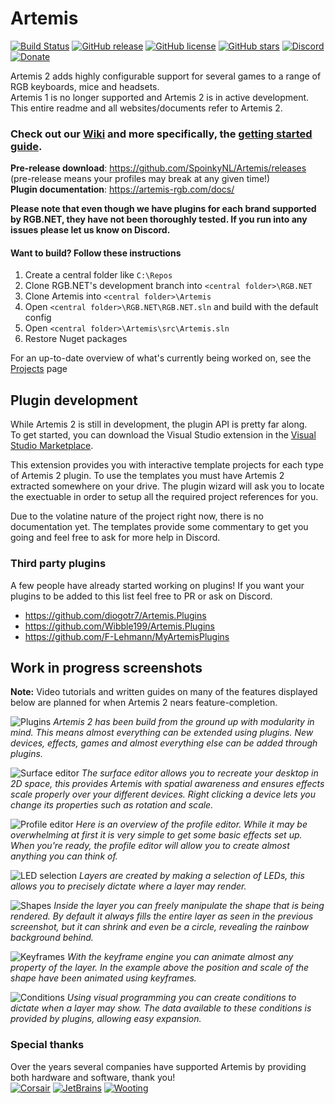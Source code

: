 

# Artemis
[![Build Status](https://dev.azure.com/artemis-rgb/Artemis/_apis/build/status/Artemis%20Development%20build?repoName=Artemis-RGB%2FArtemis&branchName=master)](https://dev.azure.com/artemis-rgb/Artemis/_build/latest?definitionId=1&repoName=Artemis-RGB%2FArtemis&branchName=master)
[![GitHub release](https://img.shields.io/github/release/spoinkynl/Artemis.svg)](https://github.com/SpoinkyNL/Artemis/releases)
[![GitHub license](https://img.shields.io/badge/license-GPL3-blue.svg)](https://github.com/SpoinkyNL/Artemis/blob/master/LICENSE)
[![GitHub stars](https://img.shields.io/github/stars/SpoinkyNL/Artemis.svg)](https://github.com/SpoinkyNL/Artemis/stargazers)
[![Discord](https://img.shields.io/discord/392093058352676874?logo=discord&logoColor=white)](https://discord.gg/S3MVaC9) 
[![Donate](https://img.shields.io/badge/Donate-PayPal-green.svg)](https://www.paypal.com/cgi-bin/webscr?cmd=_s-xclick&hosted_button_id=VQBAEJYUFLU4J) 

Artemis 2 adds highly configurable support for several games to a range of RGB keyboards, mice and headsets.  
Artemis 1 is no longer supported and Artemis 2 is in active development. This entire readme and all websites/documents refer to Artemis 2. 

### Check out our [Wiki](https://wiki.artemis-rgb.com) and more specifically, the [getting started guide](https://wiki.artemis-rgb.com/en/guides/user/introduction).
**Pre-release download**: https://github.com/SpoinkyNL/Artemis/releases (pre-release means your profiles may break at any given time!)  
**Plugin documentation**: https://artemis-rgb.com/docs/

**Please note that even though we have plugins for each brand supported by RGB.NET, they have not been thoroughly tested. If you run into any issues please let us know on Discord.**

#### Want to build? Follow these instructions
1. Create a central folder like ```C:\Repos```
2. Clone RGB.NET's development branch into ```<central folder>\RGB.NET```
3. Clone Artemis into  ```<central folder>\Artemis```
5. Open ```<central folder>\RGB.NET\RGB.NET.sln``` and build with the default config
4. Open ```<central folder>\Artemis\src\Artemis.sln```
5. Restore Nuget packages

For an up-to-date overview of what's currently being worked on, see the [Projects](https://github.com/SpoinkyNL/Artemis/projects) page

## Plugin development
While Artemis 2 is still in development, the plugin API is pretty far along.  
To get started, you can download the Visual Studio extension in the [Visual Studio Marketplace](https://marketplace.visualstudio.com/items?itemName=SpoinkyNL.ArtemisTemplates).

This extension provides you with interactive template projects for each type of Artemis 2 plugin.
To use the templates you must have Artemis 2 extracted somewhere on your drive. The plugin wizard will ask you to locate the exectuable in order to setup all the required project references for you.

Due to the volatine nature of the project right now, there is no documentation yet. The templates provide some commentary to get you going and feel free to ask for more help in Discord.

### Third party plugins
A few people have already started working on plugins! If you want your plugins to be added to this list feel free to PR or ask on Discord.
- https://github.com/diogotr7/Artemis.Plugins
- https://github.com/Wibble199/Artemis.Plugins
- https://github.com/F-Lehmann/MyArtemisPlugins

## Work in progress screenshots
**Note:** Video tutorials and written guides on many of the features displayed below are planned for when Artemis 2 nears feature-completion.

![Plugins](https://i.imgur.com/x8LGJxp.png)
_Artemis 2 has been build from the ground up with modularity in mind. This means almost everything can be extended using plugins. New devices, effects, games and almost everything else can be added through plugins._

![Surface editor](https://i.imgur.com/uA8JLL5.png)
_The surface editor allows you to recreate your desktop in 2D space, this provides Artemis with spatial awareness and ensures effects scale properly over your different devices. Right clicking a device lets you change its properties such as rotation and scale._

![Profile editor](https://i.imgur.com/PydFspu.png)
_Here is an overview of the profile editor. While it may be overwhelming at first it is very simple to get some basic effects set up. When you're ready, the profile editor will allow you to create almost anything you can think of._

![LED selection](https://i.imgur.com/7DM0c1x.png)
_Layers are created by making a selection of LEDs, this allows you to precisely dictate where a layer may render._

![Shapes](https://i.imgur.com/NRzc5B1.png)
_Inside the layer you can freely manipulate the shape that is being rendered. By default it always fills the entire layer as seen in the previous screenshot, but it can shrink and even be a circle, revealing the rainbow background behind._

![Keyframes](http://artemis-rgb.com/github/sSEvdAXeTQ.gif)
_With the keyframe engine you can animate almost any property of the layer. In the example above the position and scale of the shape have been animated using keyframes._

![Conditions](https://i.imgur.com/ERHRFQj.png)
_Using visual programming you can create conditions to dictate when a layer may show. The data available to these conditions is provided by plugins, allowing easy expansion._

### Special thanks
Over the years several companies have supported Artemis by providing both hardware and software, thank you!  
[![Corsair](https://i.imgur.com/UKUdDOy.png)](https://www.corsair.com/) 
[![JetBrains](https://i.imgur.com/JYfXjjB.png)](https://www.jetbrains.com/?from=ArtemisRGB) 
[![Wooting](https://i.imgur.com/Zh3bVza.png)](https://wooting.io/) 
